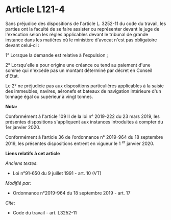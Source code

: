 # Article L121-4

Sans préjudice des dispositions de l'article L. 3252-11 du code du travail, les parties ont la faculté de se faire assister
ou représenter devant le juge de l'exécution selon les règles applicables devant le tribunal de grande instance dans les
matières où le ministère d'avocat n'est pas obligatoire devant celui-ci : 

1° Lorsque la demande est relative à l'expulsion ; 

2° Lorsqu'elle a pour origine une créance ou tend au paiement d'une somme qui n'excède pas un montant déterminé par décret en
Conseil d'Etat. 

Le 2° ne préjudicie pas aux dispositions particulières applicables à la saisie des immeubles, navires, aéronefs et bateaux de
navigation intérieure d'un tonnage égal ou supérieur à vingt tonnes.

**Nota:**

Conformément à l'article 109 II de la loi n° 2019-222 du 23 mars 2019, les présentes dispositions s'appliquent aux instances
introduites à compter du 1er janvier 2020.

Conformément à l’article 36 de l’ordonnance n° 2019-964 du 18 septembre 2019, les présentes dispositions entrent en vigueur
le 1
  <sup>er</sup> janvier 2020.

**Liens relatifs à cet article**

_Anciens textes_:

  - Loi n°91-650 du 9 juillet 1991 - art. 10 (VT)

_Modifié par_:

  - Ordonnance n°2019-964 du 18 septembre 2019 - art. 17

_Cite_:

  - Code du travail - art. L3252-11
